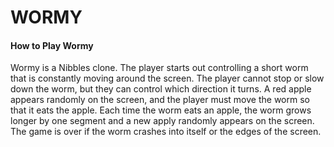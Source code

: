 # WORMY
#### How to Play Wormy
Wormy is a Nibbles clone. The player starts out controlling a short worm that is constantly
moving around the screen. The player cannot stop or slow down the worm, but they can control
which direction it turns. A red apple appears randomly on the screen, and the player must move
the worm so that it eats the apple. Each time the worm eats an apple, the worm grows longer
by one segment and a new apply randomly appears on the screen. The game is over if the
worm crashes into itself or the edges of the screen.
